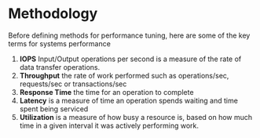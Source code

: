 # Methodology

Before defining methods for performance tuning, here are some of the key terms for systems performance 

1. **IOPS** Input/Output operations per second is a measure of the rate of data transfer operations.
2. **Throughput** the rate of work performed such as operations/sec, requests/sec or transactions/sec
3. **Response Time** the time for an operation to complete
4. **Latency** is a measure of time an operation spends waiting and time spent being serviced
5. **Utilization** is a measure of how busy a resource is, based on how much time in a given interval it was actively performing work.
